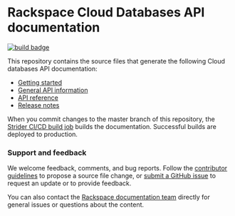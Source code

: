 # Rackspace Cloud Databases API documentation

[![build badge](https://build.developer.rackspace.com/rackerlabs/docs-cloud-databases/badge?branch=master)](https://build.developer.rackspace.com/rackerlabs/docs-cloud-databases/)

This repository contains the source files that generate the following Cloud databases API documentation: 

* [Getting started](https://developer.rackspace.com/docs/cloud-databases/v1/getting-started/)
* [General API information](https://developer.rackspace.com/docs/cloud-databases/v1/general-api-info/)
* [API reference](https://developer.rackspace.com/docs/cloud-databases/v1/api-reference/)
* [Release notes](https://developer.rackspace.com/docs/cloud-databases/v1/release-notes/)

When you commit changes to the master branch of this repository, the 
[Strider CI/CD build job](https://build.developer.rackspace.com/rackerlabs/docs-cloud-databases/) 
builds the documentation. Successful builds are deployed to production.

### Support and feedback

We welcome feedback, comments, and bug reports. Follow the 
[contributor guidelines](https://github.com/rackerlabs/docs-cloud-databases/blob/master/CONTRIBUTING.md) 
to propose a source file change, or [submit a GitHub issue](https://github.com/rackerlabs/docs-cloud-databases/issues/new) 
to request an update or to provide feedback.

You can also contact the [Rackspace documentation team](mailto:devdoc@rackspace.com) directly for general issues 
or questions about the content. 

